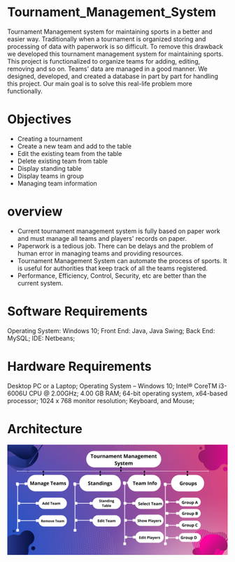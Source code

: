 # Tournament_Management_System
Tournament Management system for maintaining sports in a better and easier way. Traditionally when a tournament is organized storing and processing of data with paperwork is so difficult. To remove this drawback we developed this tournament management system for maintaining sports. This project is functionalized to organize teams for adding, editing, removing and so on.  Teams' data are managed in a good manner. We designed, developed, and created a database in part by part for handling this project. Our main goal is to solve this real-life problem more functionally.

# Objectives
* Creating a tournament
* Create a new team and add to the table
* Edit the existing team from the table
* Delete existing team from table
* Display standing table
* Display teams in group
* Managing  team information

# overview
* Current tournament management system is fully based on paper work and must manage all teams and players' records on paper.
* Paperwork is a tedious job. There can be delays and the problem of human error in managing teams and providing resources.
* Tournament Management System  can automate the process of sports.  It is useful for authorities that keep track of all the teams registered.
* Performance, Efficiency, Control, Security, etc are better than the current  system.

# Software Requirements

Operating System:	Windows 10;
Front End:			Java, Java Swing;
Back End:			MySQL;
IDE:				Netbeans;

# Hardware Requirements

Desktop PC or a Laptop;
Operating System – Windows 10;
Intel® CoreTM i3-6006U CPU @ 2.00GHz;
4.00 GB RAM;
64-bit operating system, x64-based processor;
1024 x 768 monitor resolution;
Keyboard, and Mouse;

# Architecture
![image](Architecture.png)


